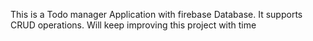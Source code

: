 This is a Todo manager Application with firebase Database. It supports CRUD operations.
Will keep improving this project with time
